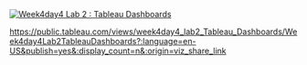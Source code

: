 <div class='tableauPlaceholder' id='viz1653582785393' style='position: relative'><noscript><a href='#'><img alt='Week4day4 Lab 2 : Tableau Dashboards ' src='https:&#47;&#47;public.tableau.com&#47;static&#47;images&#47;we&#47;week4day4_lab2_Tableau_Dashboards&#47;Week4day4Lab2TableauDashboards&#47;1_rss.png' style='border: none' /></a></noscript><object class='tableauViz'  style='display:none;'><param name='host_url' value='https%3A%2F%2Fpublic.tableau.com%2F' /> <param name='embed_code_version' value='3' /> <param name='site_root' value='' /><param name='name' value='week4day4_lab2_Tableau_Dashboards&#47;Week4day4Lab2TableauDashboards' /><param name='tabs' value='no' /><param name='toolbar' value='yes' /><param name='static_image' value='https:&#47;&#47;public.tableau.com&#47;static&#47;images&#47;we&#47;week4day4_lab2_Tableau_Dashboards&#47;Week4day4Lab2TableauDashboards&#47;1.png' /> <param name='animate_transition' value='yes' /><param name='display_static_image' value='yes' /><param name='display_spinner' value='yes' /><param name='display_overlay' value='yes' /><param name='display_count' value='yes' /><param name='language' value='en-US' /><param name='filter' value='publish=yes' /></object></div>                <script type='text/javascript'>                    var divElement = document.getElementById('viz1653582785393');                    var vizElement = divElement.getElementsByTagName('object')[0];                    if ( divElement.offsetWidth > 800 ) { vizElement.style.minWidth='420px';vizElement.style.maxWidth='100%';vizElement.style.minHeight='587px';vizElement.style.maxHeight=(divElement.offsetWidth*0.75)+'px';} else if ( divElement.offsetWidth > 500 ) { vizElement.style.minWidth='420px';vizElement.style.maxWidth='100%';vizElement.style.minHeight='587px';vizElement.style.maxHeight=(divElement.offsetWidth*0.75)+'px';} else { vizElement.style.width='100%';vizElement.style.height='1127px';}                     var scriptElement = document.createElement('script');                    scriptElement.src = 'https://public.tableau.com/javascripts/api/viz_v1.js';                    vizElement.parentNode.insertBefore(scriptElement, vizElement);                </script>

https://public.tableau.com/views/week4day4_lab2_Tableau_Dashboards/Week4day4Lab2TableauDashboards?:language=en-US&publish=yes&:display_count=n&:origin=viz_share_link


```python

```
